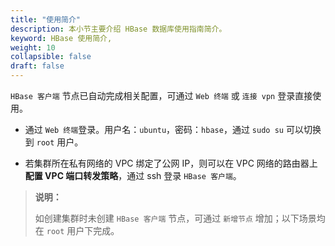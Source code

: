 ```yaml
---
title: "使用简介"
description: 本小节主要介绍 HBase 数据库使用指南简介。 
keyword: HBase 使用简介,
weight: 10
collapsible: false
draft: false
---
```



`HBase 客户端` 节点已自动完成相关配置，可通过 `Web 终端` 或 `连接 vpn` 登录直接使用。

- 通过 `Web 终端`登录。用户名：`ubuntu`，密码：`hbase`，通过 `sudo su` 可以切换到 `root` 用户。

- 若集群所在私有网络的 VPC 绑定了公网 IP，则可以在 VPC 网络的路由器上**配置 VPC 端口转发策略**，通过 ssh 登录 `HBase 客户端`。

> **说明：**
>
> 如创建集群时未创建 `HBase 客户端` 节点，可通过 `新增节点` 增加；以下场景均在 `root` 用户下完成。
